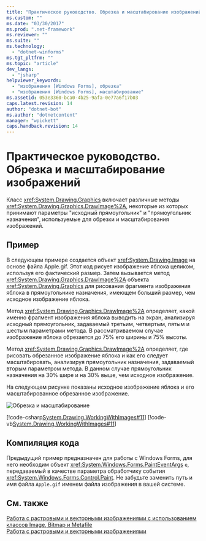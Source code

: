 ```yaml
---
title: "Практическое руководство. Обрезка и масштабирование изображений | Microsoft Docs"
ms.custom: ""
ms.date: "03/30/2017"
ms.prod: ".net-framework"
ms.reviewer: ""
ms.suite: ""
ms.technology: 
  - "dotnet-winforms"
ms.tgt_pltfrm: ""
ms.topic: "article"
dev_langs: 
  - "jsharp"
helpviewer_keywords: 
  - "изображения [Windows Forms], обрезка"
  - "изображения [Windows Forms], масштабирование"
ms.assetid: 053e3360-bca0-4b25-9afa-0e77a6f17b03
caps.latest.revision: 14
author: "dotnet-bot"
ms.author: "dotnetcontent"
manager: "wpickett"
caps.handback.revision: 14
---
```

# Практическое руководство. Обрезка и масштабирование изображений
Класс <xref:System.Drawing.Graphics> включает различные методы <xref:System.Drawing.Graphics.DrawImage%2A>, некоторые из которых принимают параметры "исходный прямоугольник" и "прямоугольник назначения", используемые для обрезки и масштабирования изображений.  
  
## Пример  
 В следующем примере создается объект <xref:System.Drawing.Image> на основе файла Apple.gif.  Этот код рисует изображение яблока целиком, используя его фактический размер.  Затем вызывается метод <xref:System.Drawing.Graphics.DrawImage%2A> объекта <xref:System.Drawing.Graphics> для рисования фрагмента изображения яблока в прямоугольнике назначения, имеющем больший размер, чем исходное изображение яблока.  
  
 Метод <xref:System.Drawing.Graphics.DrawImage%2A> определяет, какой именно фрагмент изображения яблока выводить на экран, анализируя исходный прямоугольник, задаваемый третьим, четвертым, пятым и шестым параметрами метода.  В рассматриваемом случае изображение яблока обрезается до 75% его ширины и 75% высоты.  
  
 Метод <xref:System.Drawing.Graphics.DrawImage%2A> определяет, где рисовать обрезанное изображение яблока и как его следует масштабировать, анализируя прямоугольник назначения, задаваемый вторым параметром метода.  В данном случае прямоугольник назначения на 30% шире и на 30% выше, чем исходное изображение.  
  
 На следующем рисунке показаны исходное изображение яблока и его масштабированное обрезанное изображение.  
  
 ![Обрезка и масштабирование](../../../../docs/framework/winforms/advanced/media/cscropscale1.png "csCropScale1")  
  
 [!code-csharp[System.Drawing.WorkingWithImages#11](../../../../samples/snippets/csharp/VS_Snippets_Winforms/System.Drawing.WorkingWithImages/CS/Class1.cs#11)]
 [!code-vb[System.Drawing.WorkingWithImages#11](../../../../samples/snippets/visualbasic/VS_Snippets_Winforms/System.Drawing.WorkingWithImages/VB/Class1.vb#11)]  
  
## Компиляция кода  
 Предыдущий пример предназначен для работы с Windows Forms, для него необходим объект <xref:System.Windows.Forms.PaintEventArgs> `e`, передаваемый в качестве параметра обработчику события <xref:System.Windows.Forms.Control.Paint>.  Не забудьте заменить путь и имя файла `Apple.gif` именем файла изображения в вашей системе.  
  
## См. также  
 [Работа с растровыми и векторными изображениями с использованием классов Image, Bitmap и Metafile](../../../../docs/framework/winforms/advanced/images-bitmaps-and-metafiles.md)   
 [Работа с растровыми и векторными изображениями](../../../../docs/framework/winforms/advanced/working-with-images-bitmaps-icons-and-metafiles.md)